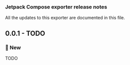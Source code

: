 ### Jetpack Compose exporter release notes
All the updates to this exporter are documented in this file.

## 0.0.1 - TODO

### 🚀 New

TODO